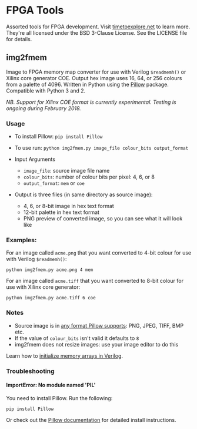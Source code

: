 # FPGA Tools
Assorted tools for FPGA development. Visit [timetoexplore.net](http://timetoexplore.net) to learn more.
They're all licensed under the BSD 3-Clause License. See the LICENSE file for details.

## img2fmem
Image to FPGA memory map converter for use with Verilog `$readmemh()` or Xilinx core generator COE.
Output hex image uses 16, 64, or 256 colours from a palette of 4096.
Written in Python using the [Pillow](https://pillow.readthedocs.io) package. Compatible with Python 3 and 2.

_NB. Support for Xilinx COE format is currently experimental. Testing is ongoing during February 2018._

### Usage
* To install Pillow: `pip install Pillow`
* To use run: `python img2fmem.py image_file colour_bits output_format`

* Input Arguments
	- `image_file`: source image file name
	- `colour_bits`: number of colour bits per pixel: 4, 6, or 8
	- `output_format`: `mem` or `coe`
* Output is three files (in same directory as source image):
	- 4, 6, or 8-bit image in hex text format
	- 12-bit palette in hex text format
	- PNG preview of converted image, so you can see what it will look like

### Examples:
For an image called `acme.png` that you want converted to 4-bit colour for use with Verilog `$readmemh()`:

	python img2fmem.py acme.png 4 mem

For an image called `acme.tiff` that you want converted to 8-bit colour for use with Xilinx core generator:

	python img2fmem.py acme.tiff 6 coe

### Notes
* Source image is in [any format Pillow supports](http://pillow.readthedocs.io/en/latest/handbook/image-file-formats.html): PNG, JPEG, TIFF, BMP etc.
* If the value of `colour_bits` isn't valid it defaults to `8`
* img2fmem does not resize images: use your image editor to do this

Learn how to [initialize memory arrays in Verilog](https://timetoexplore.net/blog/initialize-memory-in-verilog).

### Troubleshooting

#### ImportError: No module named 'PIL'
You need to install Pillow. Run the following:

	pip install Pillow

Or check out the [Pillow documentation](https://pillow.readthedocs.io) for detailed install instructions.
